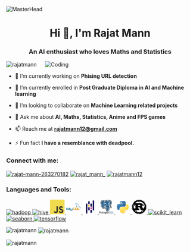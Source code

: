![MasterHead](https://media0.giphy.com/headers/GitHub/w8ZJLtJbmuph.gif)
<h1 align="center">Hi 👋, I'm Rajat Mann</h1>
<h3 align="center">An AI enthusiast who loves Maths and Statistics</h3>
<img align="right" alt="Coding" width="400" src="https://gifdb.com/images/high/ai-artificial-intelligence-human-robot-brain-pon8h9dclo1fl1u2.gif">
<p align="left"> <img src="https://komarev.com/ghpvc/?username=rajatmann&label=Profile%20views&color=0e75b6&style=flat" alt="rajatmann" /> </p>

- 🔭 I’m currently working on **Phising URL detection**

- 🌱 I’m currently enrolled in **Post Graduate Diploma in AI and Machine learning**

- 👯 I’m looking to collaborate on **Machine Learning related projects**

- 💬 Ask me about **AI, Maths, Statistics, Anime and FPS games**

- 📫 Reach me at **rajatmann12@gmail.com**

- ⚡ Fun fact **I have a resemblance with deadpool.**

<h3 align="left">Connect with me:</h3>
<p align="left">
<a href="https://linkedin.com/in/rajat-mann-263270182" target="blank"><img align="center" src="https://raw.githubusercontent.com/rahuldkjain/github-profile-readme-generator/master/src/images/icons/Social/linked-in-alt.svg" alt="rajat-mann-263270182" height="30" width="40" /></a>
<a href="https://instagram.com/rajat_mann_" target="blank"><img align="center" src="https://raw.githubusercontent.com/rahuldkjain/github-profile-readme-generator/master/src/images/icons/Social/instagram.svg" alt="rajat_mann_" height="30" width="40" /></a>
<a href="https://www.hackerrank.com/rajatmann12" target="blank"><img align="center" src="https://raw.githubusercontent.com/rahuldkjain/github-profile-readme-generator/master/src/images/icons/Social/hackerrank.svg" alt="rajatmann12" height="30" width="40" /></a>
</p>

<h3 align="left">Languages and Tools:</h3>
<p align="left"> <a href="https://hadoop.apache.org/" target="_blank" rel="noreferrer"> <img src="https://www.vectorlogo.zone/logos/apache_hadoop/apache_hadoop-icon.svg" alt="hadoop" width="40" height="40"/> </a> <a href="https://hive.apache.org/" target="_blank" rel="noreferrer"> <img src="https://www.vectorlogo.zone/logos/apache_hive/apache_hive-icon.svg" alt="hive" width="40" height="40"/> </a> <a href="https://developer.mozilla.org/en-US/docs/Web/JavaScript" target="_blank" rel="noreferrer"> <img src="https://raw.githubusercontent.com/devicons/devicon/master/icons/javascript/javascript-original.svg" alt="javascript" width="40" height="40"/> </a> <a href="https://www.mysql.com/" target="_blank" rel="noreferrer"> <img src="https://raw.githubusercontent.com/devicons/devicon/master/icons/mysql/mysql-original-wordmark.svg" alt="mysql" width="40" height="40"/> </a> <a href="https://pandas.pydata.org/" target="_blank" rel="noreferrer"> <img src="https://raw.githubusercontent.com/devicons/devicon/2ae2a900d2f041da66e950e4d48052658d850630/icons/pandas/pandas-original.svg" alt="pandas" width="40" height="40"/> </a> <a href="https://www.postgresql.org" target="_blank" rel="noreferrer"> <img src="https://raw.githubusercontent.com/devicons/devicon/master/icons/postgresql/postgresql-original-wordmark.svg" alt="postgresql" width="40" height="40"/> </a> <a href="https://www.python.org" target="_blank" rel="noreferrer"> <img src="https://raw.githubusercontent.com/devicons/devicon/master/icons/python/python-original.svg" alt="python" width="40" height="40"/> </a> <a href="https://www.rust-lang.org" target="_blank" rel="noreferrer"> <img src="https://raw.githubusercontent.com/devicons/devicon/master/icons/rust/rust-plain.svg" alt="rust" width="40" height="40"/> </a> <a href="https://scikit-learn.org/" target="_blank" rel="noreferrer"> <img src="https://upload.wikimedia.org/wikipedia/commons/0/05/Scikit_learn_logo_small.svg" alt="scikit_learn" width="40" height="40"/> </a> <a href="https://seaborn.pydata.org/" target="_blank" rel="noreferrer"> <img src="https://seaborn.pydata.org/_images/logo-mark-lightbg.svg" alt="seaborn" width="40" height="40"/> </a> <a href="https://www.tensorflow.org" target="_blank" rel="noreferrer"> <img src="https://www.vectorlogo.zone/logos/tensorflow/tensorflow-icon.svg" alt="tensorflow" width="40" height="40"/> </a> </p>

<p><img align="left" src="https://github-readme-stats.vercel.app/api/top-langs?username=rajatmann&show_icons=true&locale=en&layout=compact" alt="rajatmann" /></p>

<p>&nbsp;<img align="center" src="https://github-readme-stats.vercel.app/api?username=rajatmann&show_icons=true&locale=en" alt="rajatmann" /></p>

<p><img align="center" src="https://github-readme-streak-stats.herokuapp.com/?user=rajatmann&" alt="rajatmann" /></p>
